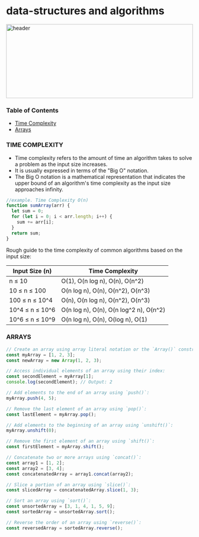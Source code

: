 # data-structures and algorithms
<img src="https://i.pinimg.com/564x/59/48/14/594814a77d80d63a57a42f2141341b73.jpg" alt="header" width="100%" height="200px">



### Table of Contents

- [Time Complexity](#time-complexity)
- [Arrays](#arrays)

### **TIME COMPLEXITY**
- Time complexity refers to the amount of time an algorithm takes to solve a problem as the input size increases. 
- It is usually expressed in terms of the "Big O" notation.
- The Big O notation is a mathematical representation that indicates the upper bound of an algorithm's time complexity as the input size approaches infinity.

```javascript
//example. Time Complexity O(n)
function sumArray(arr) {
  let sum = 0;
  for (let i = 0; i < arr.length; i++) {
    sum += arr[i];
  }
  return sum;
}
```

Rough guide to the time complexity of common algorithms based on the input size:

| Input Size (n)   | Time Complexity           |
|------------------|---------------------------|
| n ≤ 10           | O(1), O(n log n), O(n), O(n^2) |
| 10 ≤ n ≤ 100     | O(n log n), O(n), O(n^2), O(n^3) |
| 100 ≤ n ≤ 10^4   | O(n), O(n log n), O(n^2), O(n^3) |
| 10^4 ≤ n ≤ 10^6  | O(n log n), O(n), O(n log^2 n), O(n^2) |
| 10^6 ≤ n ≤ 10^9  | O(n log n), O(n), O(log n), O(1) | 

### **ARRAYS**

```javascript
// Create an array using array literal notation or the `Array()` constructor:
const myArray = [1, 2, 3];
const newArray = new Array(1, 2, 3);

// Access individual elements of an array using their index:
const secondElement = myArray[1];
console.log(secondElement); // Output: 2

// Add elements to the end of an array using `push()`:
myArray.push(4, 5);

// Remove the last element of an array using `pop()`:
const lastElement = myArray.pop();

// Add elements to the beginning of an array using `unshift()`:
myArray.unshift(0);

// Remove the first element of an array using `shift()`:
const firstElement = myArray.shift();

// Concatenate two or more arrays using `concat()`:
const array1 = [1, 2];
const array2 = [3, 4];
const concatenatedArray = array1.concat(array2);

// Slice a portion of an array using `slice()`:
const slicedArray = concatenatedArray.slice(1, 3);

// Sort an array using `sort()`:
const unsortedArray = [3, 1, 4, 1, 5, 9];
const sortedArray = unsortedArray.sort();

// Reverse the order of an array using `reverse()`:
const reversedArray = sortedArray.reverse();
```


